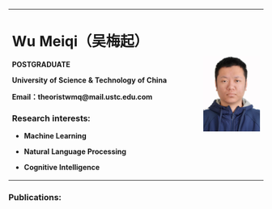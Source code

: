 <table border="0">

<tr>

<td width="75%">

<h1>Wu Meiqi（吴梅起）</h1>

<p><b>POSTGRADUATE</b></p>

<p><b>University of Science & Technology of China</b></p>

<p><b>Email：theoristwmq@mail.ustc.edu.com</b></p>

<h3 class="STYLE1">Research interests:</h3>

<ul>
	  <li><strong>Machine Learning</strong><br>
    </li></ul>

<ul>
	  <li><strong>Natural Language Processing</strong><br>
    </li></ul>
  
<ul>
	  <li><strong>Cognitive Intelligence</strong><br>
    </li></ul>
  
</td>

<td width="25%">

<img src="/证件照.jpg" width="100%"> 


</td>
 
</tr>

</table>

<h3 class="STYLE1">Publications:</h3>
